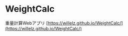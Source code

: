 # WeightCalc
重量計算Webアプリ
[https://willelz.github.io/WeightCalc/](https://willelz.github.io/WeightCalc/)